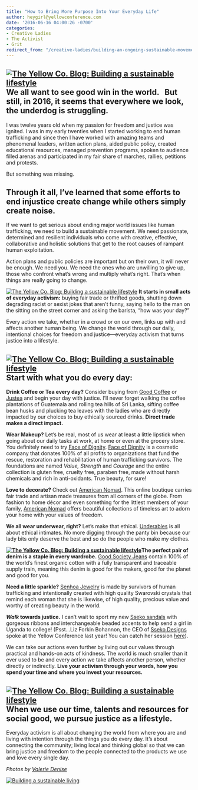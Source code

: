 ```yaml
---
title: "How to Bring More Purpose Into Your Everyday Life"
author: heygirl@yellowconference.com
date: '2016-06-16 04:00:26 -0700'
categories:
- Creative Ladies
- The Activist
- Grit
redirect_from: "/creative-ladies/building-an-ongoing-sustainable-movement-for-causes-you-care-about/"
---
```


## [![The Yellow Co. Blog: Building a sustainable lifestyle](https://yellow-blog-images.imgix.net/2016/06/ValerieDenisePhotos-7.jpg)](https://yellow-blog-images.imgix.net/2016/06/ValerieDenisePhotos-7.jpg) We all want to see good win in the world.   But still, in 2016, it seems that everywhere we look, the underdog is struggling.

I was twelve years old when my passion for freedom and justice was ignited. I was in my early twenties when I started working to end human trafficking and since then I have worked with amazing teams and phenomenal leaders, written action plans, aided public policy, created educational resources, managed prevention programs, spoken to audience filled arenas and participated in my fair share of marches, rallies, petitions and protests.

But something was missing.

## Through it all, I’ve learned that some efforts to end injustice create change while others simply create noise.

If we want to get serious about ending major world issues like human trafficking, we need to build a sustainable movement. We need passionate, determined and resilient individuals who come with creative, effective, collaborative and holistic solutions that get to the root causes of rampant human exploitation.

Action plans and public policies are important but on their own, it will never be enough. We need you. We need the ones who are unwilling to give up, those who confront what’s wrong and multiply what’s right. That’s when things are really going to change.

[![The Yellow Co. Blog: Building a sustainable lifestyle](https://yellow-blog-images.imgix.net/2016/06/ValerieDenisePhotos-10.jpg)](https://yellow-blog-images.imgix.net/2016/06/ValerieDenisePhotos-10.jpg) **It starts in small acts of everyday activism:** buying fair trade or thrifted goods, shutting down degrading racist or sexist jokes that aren’t funny, saying hello to the man on the sitting on the street corner and asking the barista, “how was your day?”

Every action we take, whether in a crowd or on our own, links up with and affects another human being. We change the world through our daily, intentional choices for freedom and justice—everyday activism that turns justice into a lifestyle.

## [![The Yellow Co. Blog: Building a sustainable lifestyle](https://yellow-blog-images.imgix.net/2016/06/ValerieDenisePhotos-9-e1465936596937.jpg)](https://yellow-blog-images.imgix.net/2016/06/ValerieDenisePhotos-9-e1465936596937.jpg) **Start with what you do every day:**

**Drink Coffee or Tea every day?** Consider buying from [Good Coffee](https://www.dogoodcoffee.ca/pages/find-good-coffee-at) or [Justea](http://justea.com/) and begin your day with justice. I’ll never forget walking the coffee plantations of Guatemala and rolling tea hills of Sri Lanka, sifting coffee bean husks and plucking tea leaves with the ladies who are directly impacted by our choices to buy ethically sourced drinks. **Direct trade makes a direct impact.**

**Wear Makeup?** Let’s be real, most of us wear at least a little lipstick when going about our daily tasks at work, at home or even at the grocery store. You definitely need to try [Face of Dignity](https://shopiwillbringchange.com/en/). [Face of Dignity](https://shopiwillbringchange.com/en/) is a cosmetic company that donates 100% of all profits to organizations that fund the rescue, restoration and rehabilitation of human trafficking survivors. The foundations are named _Value, Strength_ and _Courage_ and the entire collection is gluten free, cruelty free, paraben free, made without harsh chemicals and rich in anti-oxidants. True beauty, for sure!

**Love to decorate?** Check out [American Nomad](https://shopamericannomad.com/collections/earrings/products/new-pastures-earrings). This online boutique carries fair trade and artisan made treasures from all corners of the globe. From fashion to home décor and even something for the littlest members of your family, [American Nomad](https://shopamericannomad.com/collections/earrings/products/new-pastures-earrings) offers beautiful collections of timeless art to adorn your home with your values of freedom.

**We all wear underwear, right?** Let’s make that ethical. [Underables](http://www.underables.com/) is all about ethical intimates. No more digging through the panty bin because our lady bits only deserve the best and so do the people who make my clothes.

**[![The Yellow Co. Blog: Building a sustainable lifestyle](https://yellow-blog-images.imgix.net/2016/06/ValerieDenisePhotos-8.jpg)](https://yellow-blog-images.imgix.net/2016/06/ValerieDenisePhotos-8.jpg)The perfect pair of denim is a staple in every wardrobe.** [Good Society Jeans](https://goodsociety.org/collections/womens-slim-jeans) contain 100% of the world’s finest organic cotton with a fully transparent and traceable supply train, meaning this denim is good for the makers, good for the planet and good for you.

**Need a little sparkle?** [Senhoa Jewelry](http://senhoa.org/) is made by survivors of human trafficking and intentionally created with high quality Swarovski crystals that remind each woman that she is likewise, of high quality, precious value and worthy of creating beauty in the world.

**_Walk_ towards justice.** I can’t wait to sport my new [Sseko sandals](https://ssekodesigns.com/footwear/sandals/ribbon-sandals.html?redirect_mongo_id=56d9c74a3830661735120300&utm_campaign=Branded+Search&utm_medium=cpc&utm_source=google&gclid=CMiqupOtqM0CFYqPfgodsNkLcA) with gorgeous ribbons and interchangeable beaded accents to help send a girl in Uganda to college! (Psst...Liz Forkin Bohannon, the CEO of [Sseko Designs](https://ssekodesigns.com/footwear/sandals/ribbon-sandals.html?redirect_mongo_id=56d9c74a3830661735120300&utm_campaign=Branded+Search&utm_medium=cpc&utm_source=google&gclid=CJr0wOStqM0CFYqPfgod9GMNlg) spoke at the Yellow Conference last year! You can catch her session [here](https://yellowco.myshopify.com/products/yellow-conference-2015-speaker-session-videos)). 

We can take our actions even further by living out our values through practical and hands-on acts of kindness. The world is much smaller than it ever used to be and every action we take affects another person, whether directly or indirectly. **Live your activism through your words, how you spend your time and where you invest your resources.**

## **[![The Yellow Co. Blog: Building a sustainable lifestyle](https://yellow-blog-images.imgix.net/2016/06/ValerieDenisePhotos-14.jpg)](https://yellow-blog-images.imgix.net/2016/06/ValerieDenisePhotos-14.jpg)** When we use our time, talents and resources for social good, we pursue justice as a lifestyle.

Everyday activism is all about changing the world from where you are and living with intention through the things you do every day. It’s about connecting the community; living local and thinking global so that we can bring justice and freedom to the people connected to the products we use and love every single day.

_Photos by [Valerie Denise](http://www.valeriedenisephotos.com/)_

[![Building a sustainable living](https://yellow-blog-images.imgix.net/2016/06/TARATENG.jpg)](https://tarateng.com/)
